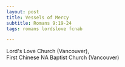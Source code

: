 ```yaml
---
layout: post
title: Vessels of Mercy
subtitle: Romans 9:19-24
tags: romans lordslove fcnab

---
```


Lord's Love Church (Vancouver), <br/>
First Chinese NA Baptist Church (Vancouver)
